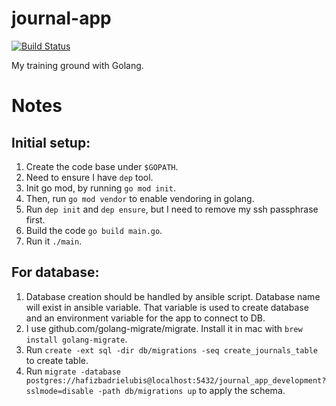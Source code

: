 # journal-app

[![Build Status](https://travis-ci.org/hafizbadrie/journal-app.svg?branch=master)](https://travis-ci.org/hafizbadrie/journal-app)

My training ground with Golang.

# Notes

## Initial setup:
1. Create the code base under `$GOPATH`.
2. Need to ensure I have `dep` tool.
3. Init go mod, by running `go mod init`.
4. Then, run `go mod vendor` to enable vendoring in golang.
5. Run `dep init` and `dep ensure`, but I need to remove my ssh passphrase first.
6. Build the code `go build main.go`.
7. Run it `./main`.

## For database:
1. Database creation should be handled by ansible script. Database name will exist in ansible variable. That variable is used to create database and an environment variable for the app to connect to DB.
2. I use github.com/golang-migrate/migrate. Install it in mac with `brew install golang-migrate`.
3. Run `create -ext sql -dir db/migrations -seq create_journals_table` to create table.
4. Run `migrate -database postgres://hafizbadrielubis@localhost:5432/journal_app_development?sslmode=disable -path db/migrations up` to apply the schema.

